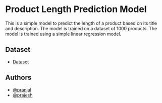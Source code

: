 # Product Length Prediction Model

This is a simple model to predict the length of a product based on its title and description. The model is trained on a dataset of 1000 products. The model is trained using a simple linear regression model.

## Dataset

- [Dataset](https://s3-ap-southeast-1.amazonaws.com/he-public-data/datasetb2d9982.zip)

## Authors

- [@pranjal]()
- [@prajesh]()
